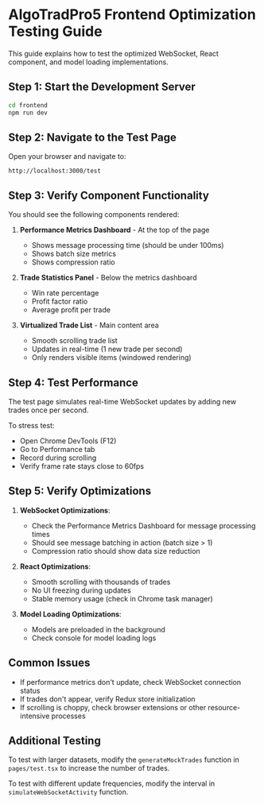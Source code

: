 # AlgoTradPro5 Frontend Optimization Testing Guide

This guide explains how to test the optimized WebSocket, React component, and model loading implementations.

## Step 1: Start the Development Server

```bash
cd frontend
npm run dev
```

## Step 2: Navigate to the Test Page

Open your browser and navigate to:

```
http://localhost:3000/test
```

## Step 3: Verify Component Functionality

You should see the following components rendered:

1. **Performance Metrics Dashboard** - At the top of the page
   - Shows message processing time (should be under 100ms)
   - Shows batch size metrics
   - Shows compression ratio

2. **Trade Statistics Panel** - Below the metrics dashboard
   - Win rate percentage
   - Profit factor ratio
   - Average profit per trade

3. **Virtualized Trade List** - Main content area
   - Smooth scrolling trade list
   - Updates in real-time (1 new trade per second)
   - Only renders visible items (windowed rendering)

## Step 4: Test Performance

The test page simulates real-time WebSocket updates by adding new trades once per second. 

To stress test:
- Open Chrome DevTools (F12)
- Go to Performance tab
- Record during scrolling
- Verify frame rate stays close to 60fps

## Step 5: Verify Optimizations

1. **WebSocket Optimizations**:
   - Check the Performance Metrics Dashboard for message processing times
   - Should see message batching in action (batch size > 1)
   - Compression ratio should show data size reduction

2. **React Optimizations**:
   - Smooth scrolling with thousands of trades
   - No UI freezing during updates
   - Stable memory usage (check in Chrome task manager)

3. **Model Loading Optimizations**:
   - Models are preloaded in the background
   - Check console for model loading logs

## Common Issues

- If performance metrics don't update, check WebSocket connection status
- If trades don't appear, verify Redux store initialization
- If scrolling is choppy, check browser extensions or other resource-intensive processes

## Additional Testing

To test with larger datasets, modify the `generateMockTrades` function in `pages/test.tsx` to increase the number of trades.

To test with different update frequencies, modify the interval in `simulateWebSocketActivity` function.